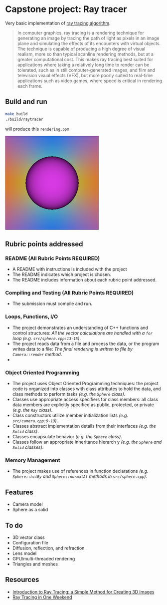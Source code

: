 # Capstone project: Ray tracer

Very basic implementation of [ray tracing algorithm](https://en.wikipedia.org/wiki/Ray_tracing_(graphics)).

> In computer graphics, ray tracing is a rendering technique for generating an image by tracing the path of light as pixels in an image plane and simulating the effects of its encounters with virtual objects. The technique is capable of producing a high degree of visual realism, more so than typical scanline rendering methods, but at a greater computational cost. This makes ray tracing best suited for applications where taking a relatively long time to render can be tolerated, such as in still computer-generated images, and film and television visual effects (VFX), but more poorly suited to real-time applications such as video games, where speed is critical in rendering each frame.

## Build and run

```bash
make build
./build/raytracer
```

will produce this `rendering.ppm`

![img](rendering.png)

## Rubric points addressed

### README (All Rubric Points REQUIRED)
- A README with instructions is included with the project
- The README indicates which project is chosen.
- The README includes information about each rubric point addressed.

### Compiling and Testing (All Rubric Points REQUIRED)
- The submission must compile and run.

### Loops, Functions, I/O
- The project demonstrates an understanding of C++ functions and control structures: _All the vector calculations are handled with a `for` loop (e.g. `src/sphere.cpp:13-15`)_. 
- The project reads data from a file and process the data, or the program writes data to a file: _The final rendering is written to file by `Camera::render` method_.
- 

### Object Oriented Programming
- The project uses Object Oriented Programming techniques: the project code is organized into classes with class attributes to hold the data, and class methods to perform tasks _(e.g. the `Sphere` class)_.
- Classes use appropriate access specifiers for class members: all class data members are explicitly specified as public, protected, or private _(e.g. the `Ray` class)_.
- Class constructors utilize member initialization lists _(e.g. `src/camera.cpp:9-13`)_.
- Classes abstract implementation details from their interfaces _(e.g. the `Solid` class)_.
- Classes encapsulate behavior _(e.g. the `Sphere` class)_.
- Classes follow an appropriate inheritance hierarch y  _(e.g. the `Sphere` and `Solid` classes)_.

### Memory Management
- The project makes use of references in function declarations _(e.g. `Sphere::hitBy` and `Sphere::normalAt` methods in `src/sphere.cpp`)_.

## Features
- Camera model
- Sphere as a solid

## To do
- 3D vector class
- Configuration file
- Diffusion, reflection, and refraction
- Lens model
- GPU/multi-threaded rendering
- Triangles and meshes

## Resources

- [Introduction to Ray Tracing: a Simple Method for Creating 3D Images](https://www.scratchapixel.com/lessons/3d-basic-rendering/introduction-to-ray-tracing)
- [Ray Tracing in One Weekend](http://viclw17.github.io/tag/#/Ray%20Tracing%20in%20One%20Weekend)